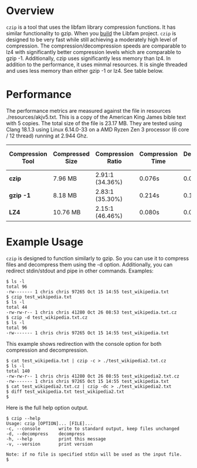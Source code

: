 # Overview

`czip` is a tool that uses the libfam library compression functions. It has similar functionality to gzip. When you [build](https://myfamilyorg.github.io/libfam/build_instructions) the Libfam project. `czip` is designed to be very fast while still achieving a moderately high level of compression. The compression/decompression speeds are comparable to lz4 with significantly better compression levels which are comparable to gzip -1. Additionally, czip uses significantly less memory than lz4. In addition to the performance, it uses minmal resources. It is single threaded and uses less memory than either gzip -1 or lz4. See table below.

# Performance

The performance metrics are measured against the file in resources ./resources/akjv5.txt. This is a copy of the American King James bible text with 5 copies. The total size of the file is 23.17 MB. They are tested using Clang 18.1.3 using Linux 6.14.0-33 on a AMD Ryzen Zen 3 processor (6 core / 12 thread) running at 2.944 Ghz.

| Compression Tool        | Compressed Size | Compression Ratio | Compression Time | Decompression Time | Memory Usage (Compression) | Memory Usage (Decompression) |
|-------------|-----------------|-------------------|------------------|--------------------|----------------------------|------------------------------|
| **czip**    | 7.96 MB         | 2.91:1 (34.36%)   | 0.076s           | 0.033s             | 1.8 MB                     | 1.3 MB                       |
| **gzip -1** | 8.18 MB         | 2.83:1 (35.30%)   | 0.214s           | 0.119s             | 1.8 MB                      | 1.5 MB                        |
| **LZ4**     | 10.76 MB        | 2.15:1 (46.46%)   | 0.080s           | 0.035s             | 9.7 MB                      | 1.6 MB                       |

# Example Usage

`czip` is designed to function similarly to gzip. So you can use it to compress files and decompress them using the -d option. Additionally, you can redirect stdin/stdout and pipe in other commands. Examples:

```
$ ls -l 
total 96
-rw------- 1 chris chris 97265 Oct 15 14:55 test_wikipedia.txt
$ czip test_wikipedia.txt
$ ls -l
total 44
-rw-rw-r-- 1 chris chris 41280 Oct 26 08:53 test_wikipedia.txt.cz
$ czip -d test_wikipedia.txt.cz
$ ls -l 
total 96
-rw------- 1 chris chris 97265 Oct 15 14:55 test_wikipedia.txt
```

This example shows redirection with the console option for both compression and decompression.

```
$ cat test_wikipedia.txt | czip -c > ./test_wikipedia2.txt.cz   
$ ls -l
total 140
-rw-rw-r-- 1 chris chris 41280 Oct 26 08:55 test_wikipedia2.txt.cz
-rw------- 1 chris chris 97265 Oct 15 14:55 test_wikipedia.txt
$ cat test_wikipedia2.txt.cz | czip -dc > ./test_wikipedia2.txt
$ diff test_wikipedia.txt test_wikipedia2.txt
$ 
```

Here is the full help option output.

```
$ czip --help
Usage: czip [OPTION]... [FILE]...
-c, --console       write to standard output, keep files unchanged
-d, --decompress    decompress
-h, --help          print this message
-v, --version       print version

Note: if no file is specified stdin will be used as the input file.
$ 
```
